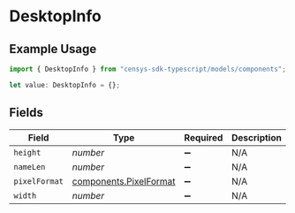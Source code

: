 # DesktopInfo

## Example Usage

```typescript
import { DesktopInfo } from "censys-sdk-typescript/models/components";

let value: DesktopInfo = {};
```

## Fields

| Field                                                            | Type                                                             | Required                                                         | Description                                                      |
| ---------------------------------------------------------------- | ---------------------------------------------------------------- | ---------------------------------------------------------------- | ---------------------------------------------------------------- |
| `height`                                                         | *number*                                                         | :heavy_minus_sign:                                               | N/A                                                              |
| `nameLen`                                                        | *number*                                                         | :heavy_minus_sign:                                               | N/A                                                              |
| `pixelFormat`                                                    | [components.PixelFormat](../../models/components/pixelformat.md) | :heavy_minus_sign:                                               | N/A                                                              |
| `width`                                                          | *number*                                                         | :heavy_minus_sign:                                               | N/A                                                              |
